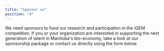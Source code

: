 ```yaml
---
title: "Sponsor us"
position: "4"
---
```


We need sponsors to fund our research and participation in the iGEM competition. If you or your organization are interested in supporting the next generation of talent in Manitoba's bio-economy, take a look at our sponsorship package or contact us directly using the form below.
